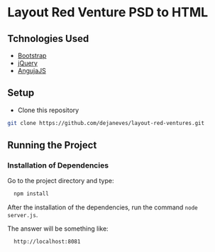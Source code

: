 # Layout Red Venture PSD to HTML

## Tchnologies Used

- [Bootstrap](http://getbootstrap.com)
- [jQuery](https://jquery.com)
- [AngujaJS](https://angularjs.org)

## Setup
  * Clone this repository

```sh
git clone https://github.com/dejaneves/layout-red-ventures.git
```

## Running the Project

### Installation of Dependencies

Go to the project directory and type:

```sh
  npm install
```
After the installation of the dependencies, run the command `node server.js`.

The answer will be something like:
```sh
  http://localhost:8081
```
